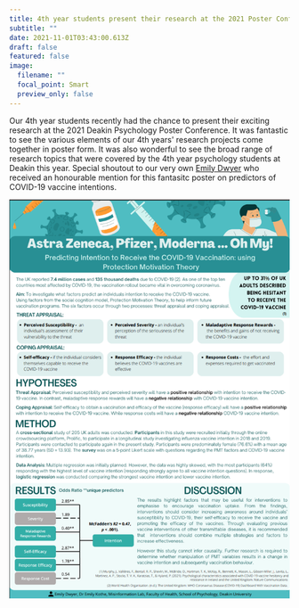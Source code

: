 ```yaml
---
title: 4th year students present their research at the 2021 Poster Conference
subtitle: ""
date: 2021-11-01T03:43:00.613Z
draft: false
featured: false
image:
  filename: ""
  focal_point: Smart
  preview_only: false
---
```


Our 4th year students recently had the chance to present their exciting research at the 2021 Deakin Psychology Poster Conference. It was fantastic to see the various elements of our 4th years' research projects come together in poster form. It was also wonderful to see the broad range of research topics that were covered by the 4th year psychology students at Deakin this year. Special shoutout to our very own [Emily Dwyer](https://www.misinformationlab.com/authors/student-emily-dwyer/) who received an honourable mention for this fantasitc poster on predictors of COVID-19 vaccine intentions. 

![EmilyPoster](EmilyDywer_2021Poster.png)



